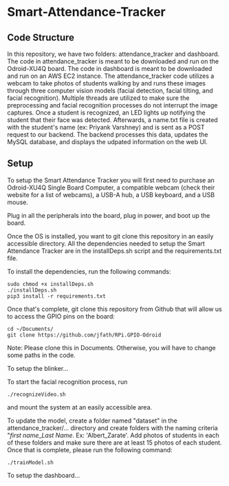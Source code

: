 # Smart-Attendance-Tracker

## Code Structure

In this repository, we have two folders: attendance_tracker and dashboard. The code in attendance_tracker is meant 
to be downloaded and run on the Odroid-XU4Q board. The code in dashboard is meant to be downloaded and run on 
an AWS EC2 instance. The attendance_tracker code utilizes a webcam to take photos of students walking by and runs
these images through three computer vision models (facial detection, facial tilting, and facial recognition). Multiple
threads are utilized to make sure the preprocessing and facial recognition processes do not interrupt the image captures.
Once a student is recognized, an LED lights up notifying the student that their face was detected. Afterwards, a name.txt file 
is created with the student's name (ex: Priyank Varshney) and is sent as a POST request to our backend. The backend processes 
this data, updates the MySQL database, and displays the udpated information on the web UI. 


## Setup

To setup the Smart Attendance Tracker you will first need to purchase an Odroid-XU4Q Single Board Computer, 
a compatible webcam (check their website for a list of webcams), a USB-A hub, a USB keyboard, and a USB mouse. 

Plug in all the peripherals into the board, plug in power, and boot up the board.

Once the OS is installed, you want to git clone this repository in an easily accessible directory. 
All the dependencies needed to setup the Smart Attendance Tracker are in the installDeps.sh script and
the requirements.txt file.

To install the dependencies, run the following commands:

```
sudo chmod +x installDeps.sh
./installDeps.sh
pip3 install -r requirements.txt
```

Once that's complete, git clone this repository from Github that will allow us to access the GPIO pins on the board:
```
cd ~/Documents/
git clone https://github.com/jfath/RPi.GPIO-Odroid
```

Note: Please clone this in Documents. Otherwise, you will have to change some paths in the code. 

To setup the blinker...

To start the facial recognition process, run 
```
./recognizeVideo.sh
```
and mount the system at an easily accessible area.

To update the model, create a folder named "dataset" in the attendance_tracker/... directory and create folders with
the naming criteria "*first name*_*Last Name*. Ex: 'Albert_Zarate'. Add photos of students in each of these folders
and make sure there are at least 15 photos of each student. Once that is complete, please run the following command:
```
./trainModel.sh
```

To setup the dashboard...
